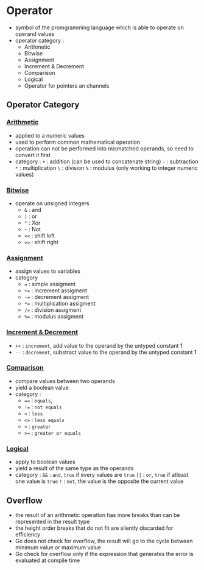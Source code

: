 # Operator
- symbol of the promgramming language which is able to operate on operand values
- operator category : 
    - Arithmetic
    - Bitwise
    - Assignment
    - Increment & Decrement
    - Comparison
    - Logical
    - Operator for pointers an channels

## Operator Category

### [Arithmetic](https://github.com/HidayatRivai2020/Golang/blob/main/Operator/arithmetic.go)
- applied to a numeric values
- used to perform common mathematical operation
- operation can not be performed into mismatched operands, so need to convert it first
- category :
    `+` : addition (can be used to concatenate string)
    `-` : subtraction
    `*` : multiplication
    `\` : division
    `%` : modulus (only working to integer numeric values)

### [Bitwise](https://github.com/HidayatRivai2020/Golang/blob/main/Operator/arithmetic.go)
- operate on unsigned integers
    - `&` : and
    - `|` : or
    - `^` : Xor
    - `~` : Not
    - `<<` : shift left
    - `>>` : shift right

### [Assignment](https://github.com/HidayatRivai2020/Golang/blob/main/Operator/assignment.go)
- assign values to variables
- category
    - `=` : simple assigment
    - `+=` : increment assigment
    - `-=` : decrement assigment
    - `*=` : multiplication assigment
    - `/=` : division assigment
    - `%=` : modulus assigment

### [Increment & Decrement](https://github.com/HidayatRivai2020/Golang/blob/main/Operator/incdec.go)
- `++` : `increment`, add value to the operand by the untyped constant 1
- `--` : `decrement`, substract value to the operand by the untyped constant 1

### [Comparison](https://github.com/HidayatRivai2020/Golang/blob/main/Operator/comparison.go)
- compare values between two operands
- yield a boolean value
- category :
    - `==` : `equals`,
    - `!=` : `not equals`
    - `<` : `less`
    - `<=` : `less equals`
    - `>` : `greater`
    - `>=` : `greater or equals`

### [Logical](https://github.com/HidayatRivai2020/Golang/blob/main/Operator/logical.go)
- apply to boolean values
- yield a result of the same type as the operands
- category : 
    `&&` : `and`, `true` if every values are `true`
    `||` : `or`, `true` if atleast one value is `true`
    `!` : `not`, the value is the opposite the current value

## Overflow
- the result of an arithmetic operation has more breaks than can be represented in the result type
- the height order breaks that do not fit are silently discarded for efficiency
- Go does not check for overflow, the result will go to the cycle between minimum value or maximum value
- Go check for overflow only if the expression that generates the error is evaluated at compile time



